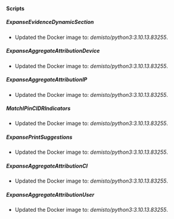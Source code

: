 
#### Scripts
##### ExpanseEvidenceDynamicSection
- Updated the Docker image to: *demisto/python3:3.10.13.83255*.
##### ExpanseAggregateAttributionDevice
- Updated the Docker image to: *demisto/python3:3.10.13.83255*.
##### ExpanseAggregateAttributionIP
- Updated the Docker image to: *demisto/python3:3.10.13.83255*.
##### MatchIPinCIDRIndicators
- Updated the Docker image to: *demisto/python3:3.10.13.83255*.
##### ExpansePrintSuggestions
- Updated the Docker image to: *demisto/python3:3.10.13.83255*.
##### ExpanseAggregateAttributionCI
- Updated the Docker image to: *demisto/python3:3.10.13.83255*.
##### ExpanseAggregateAttributionUser
- Updated the Docker image to: *demisto/python3:3.10.13.83255*.